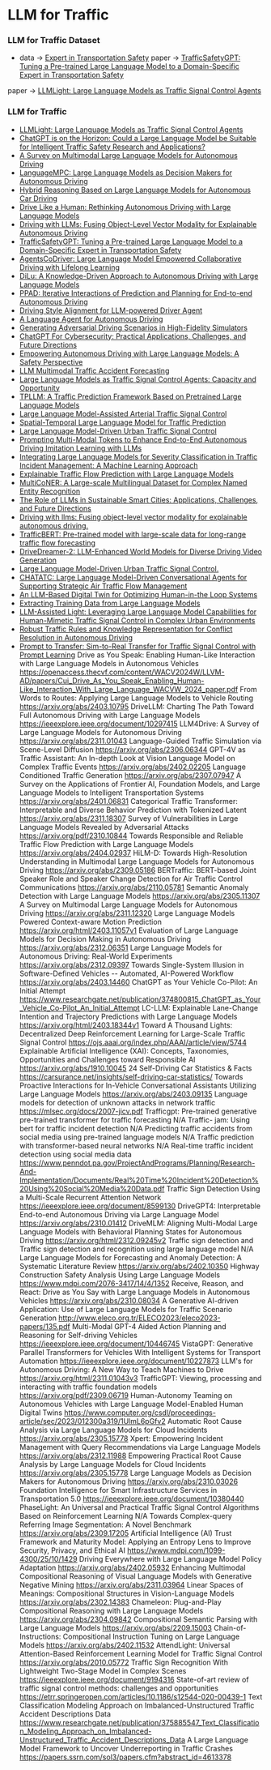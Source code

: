 # LLM for Traffic

### LLM for Traffic Dataset

* data -> [Expert in Transportation Safety](https://docs.google.com/spreadsheets/d/1PTztJw3pq1Eau0ZM2uL7N_yilv6H36QC/edit#gid=1950504010)
 paper -> [TrafficSafetyGPT: Tuning a Pre-trained Large Language Model to a Domain-Specific Expert in Transportation Safety](https://arxiv.org/pdf/2307.15311)

paper -> [LLMLight: Large Language Models as Traffic Signal Control Agents](https://arxiv.org/abs/2312.16044)

  
### LLM for Traffic

* [LLMLight: Large Language Models as Traffic Signal Control Agents](https://arxiv.org/abs/2312.16044)
* [ChatGPT is on the Horizon: Could a Large Language Model be Suitable for Intelligent Traffic Safety Research and Applications?](https://arxiv.org/abs/2303.05382)
* [A Survey on Multimodal Large Language Models for Autonomous Driving](https://arxiv.org/abs/2311.12320)
* [LanguageMPC: Large Language Models as Decision Makers for Autonomous Driving](https://arxiv.org/abs/2310.03026)
* [Hybrid Reasoning Based on Large Language Models for Autonomous Car Driving](https://arxiv.org/abs/2402.13602)
* [Drive Like a Human: Rethinking Autonomous Driving with Large Language Models](https://arxiv.org/abs/2307.07162)
* [Driving with LLMs: Fusing Object-Level Vector Modality for Explainable Autonomous Driving](https://arxiv.org/abs/2310.01957)
* [TrafficSafetyGPT: Tuning a Pre-trained Large Language Model to a Domain-Specific Expert in Transportation Safety](https://arxiv.org/abs/2307.15311)
* [AgentsCoDriver: Large Language Model Empowered Collaborative Driving with Lifelong Learning](https://arxiv.org/abs/2404.06345)
* [DiLu: A Knowledge-Driven Approach to Autonomous Driving with Large Language Models](https://arxiv.org/abs/2309.16292)
* [PPAD: Iterative Interactions of Prediction and Planning for End-to-end Autonomous Driving](https://arxiv.org/abs/2311.08100)
* [Driving Style Alignment for LLM-powered Driver Agent](https://arxiv.org/abs/2403.11368)
* [A Language Agent for Autonomous Driving](https://arxiv.org/abs/2311.10813)
* [Generating Adversarial Driving Scenarios in High-Fidelity Simulators](https://ieeexplore.ieee.org/document/8793740)
* [ChatGPT For Cybersecurity: Practical Applications, Challenges, and Future Directions](https://www.researchgate.net/publication/373044798_ChatGPT_For_Cybersecurity_Practical_Applications_Challenges_and_Future_Directions)
* [Empowering Autonomous Driving with Large Language Models: A Safety Perspective](https://arxiv.org/abs/2312.00812)
* [LLM Multimodal Traffic Accident Forecasting](https://www.mdpi.com/1424-8220/23/22/9225)
* [Large Language Models as Traffic Signal Control Agents: Capacity and Opportunity](https://arxiv.org/html/2312.16044v1)
* [TPLLM: A Traffic Prediction Framework Based on Pretrained Large Language Models](https://arxiv.org/abs/2403.02221)
* [Large Language Model-Assisted Arterial Traffic Signal Control](https://ieeexplore.ieee.org/document/10488379)
* [Spatial-Temporal Large Language Model for Traffic Prediction](https://arxiv.org/abs/2401.10134)
* [Large Language Model-Driven Urban Traffic Signal Control](https://ieeexplore.ieee.org/document/10432823)
* [Prompting Multi-Modal Tokens to Enhance End-to-End Autonomous Driving Imitation Learning with LLMs](https://arxiv.org/abs/2404.04869)
* [Integrating Large Language Models for Severity Classification in Traffic Incident Management: A Machine Learning Approach](https://arxiv.org/abs/2403.13547)
* [Explainable Traffic Flow Prediction with Large Language Models](https://arxiv.org/html/2404.02937v3)
* [MultiCoNER: A Large-scale Multilingual Dataset for Complex Named Entity Recognition](https://arxiv.org/abs/2208.14536)
* [The Role of LLMs in Sustainable Smart Cities: Applications, Challenges, and Future Directions](https://arxiv.org/abs/2402.14596)
* [Driving with llms: Fusing  object-level vector modality for explainable autonomous driving.](https://arxiv.org/abs/2310.01957)
* [TrafficBERT: Pre-trained model with large-scale data for long-range traffic flow forecasting](https://www.sciencedirect.com/science/article/abs/pii/S0957417421011179)
* [DriveDreamer-2: LLM-Enhanced World Models for Diverse Driving Video Generation](https://arxiv.org/abs/2403.06845)
* [Large Language Model-Driven Urban Traffic Signal Control.](https://arxiv.org/abs/2312.16044)
* [CHATATC: Large Language Model-Driven Conversational Agents for Supporting Strategic Air Traffic Flow Management](https://arxiv.org/abs/2402.14850)
* [An LLM-Based Digital Twin for Optimizing Human-in-the Loop Systems](https://arxiv.org/abs/2403.16809)
* [Extracting Training Data from Large Language Models](https://arxiv.org/abs/2012.07805)
* [LLM-Assisted Light: Leveraging Large Language Model Capabilities for Human-Mimetic Traffic Signal Control in Complex Urban Environments](https://arxiv.org/abs/2403.08337)
* [Robust Traffic Rules and Knowledge Representation for Conflict Resolution in Autonomous Driving](https://ceur-ws.org/Vol-3229/paper59.pdf)
* [Prompt to Transfer: Sim-to-Real Transfer for Traffic Signal Control with Prompt Learning](https://arxiv.org/abs/2308.14284)
Drive as You Speak: Enabling Human-Like Interaction with Large Language Models in Autonomous Vehicles	https://openaccess.thecvf.com/content/WACV2024W/LLVM-AD/papers/Cui_Drive_As_You_Speak_Enabling_Human-Like_Interaction_With_Large_Language_WACVW_2024_paper.pdf
From Words to Routes: Applying Large Language Models to Vehicle Routing	https://arxiv.org/abs/2403.10795
DriveLLM: Charting The Path Toward Full Autonomous Driving with Large Language Models	https://ieeexplore.ieee.org/document/10297415
LLM4Drive: A Survey of Large Language Models for Autonomous Driving	https://arxiv.org/abs/2311.01043
Language-Guided Traffic Simulation via Scene-Level Diffusion	https://arxiv.org/abs/2306.06344
GPT-4V as Traffic Assistant: An In-depth Look at Vision Language Model on Complex Traffic Events	https://arxiv.org/abs/2402.02205
Language Conditioned Traffic Generation	https://arxiv.org/abs/2307.07947
A Survey on the Applications of Frontier AI, Foundation Models, and Large Language Models to Intelligent Transportation Systems	https://arxiv.org/abs/2401.06831
Categorical Traffic Transformer: Interpretable and Diverse Behavior Prediction with Tokenized Latent	https://arxiv.org/abs/2311.18307
Survey of Vulnerabilities in Large Language Models Revealed by Adversarial Attacks 	https://arxiv.org/pdf/2310.10844
Towards Responsible and Reliable Traffic Flow Prediction with Large Language Models	https://arxiv.org/abs/2404.02937
HiLM-D: Towards High-Resolution Understanding in Multimodal Large Language Models for Autonomous Driving	https://arxiv.org/abs/2309.05186
BERTraffic: BERT-based Joint Speaker Role and Speaker Change Detection for Air Traffic Control Communications	https://arxiv.org/abs/2110.05781
Semantic Anomaly Detection with Large Language Models	https://arxiv.org/abs/2305.11307
A Survey on Multimodal Large Language Models for Autonomous Driving 	https://arxiv.org/abs/2311.12320
Large Language Models Powered Context-aware Motion Prediction	https://arxiv.org/html/2403.11057v1
Evaluation of Large Language Models for Decision Making in Autonomous Driving	https://arxiv.org/abs/2312.06351
Large Language Models for Autonomous Driving: Real-World Experiments	https://arxiv.org/abs/2312.09397
Towards Single-System Illusion in Software-Defined Vehicles -- Automated, AI-Powered Workflow	https://arxiv.org/abs/2403.14460
ChatGPT as Your Vehicle Co-Pilot: An Initial Attempt	https://www.researchgate.net/publication/374800815_ChatGPT_as_Your_Vehicle_Co-Pilot_An_Initial_Attempt
LC-LLM: Explainable Lane-Change Intention and Trajectory Predictions with Large Language Models	https://arxiv.org/html/2403.18344v1
Toward A Thousand Lights: Decentralized Deep Reinforcement Learning for Large-Scale Traffic Signal Control	https://ojs.aaai.org/index.php/AAAI/article/view/5744
Explainable Artificial Intelligence (XAI): Concepts, Taxonomies, Opportunities and Challenges toward Responsible AI	https://arxiv.org/abs/1910.10045
24 Self-Driving Car Statistics & Facts	https://carsurance.net/insights/self-driving-car-statistics/
Towards Proactive Interactions for In-Vehicle Conversational Assistants Utilizing Large Language Models	https://arxiv.org/abs/2403.09135
Language models for detection of unknown attacks in network traffic	https://mlsec.org/docs/2007-jicv.pdf
Trafficgpt: Pre-trained generative pre-trained transformer for traffic forecasting	N/A
Traffic- jam: Using bert for traffic incident detection	N/A
Predicting traffic accidents from social media using pre-trained language models	N/A
Traffic prediction with transformer-based neural networks	N/A
Real-time traffic incident detection using social media data	https://www.penndot.pa.gov/ProjectAndPrograms/Planning/Research-And-Implementation/Documents/Real%20Time%20Incident%20Detection%20Using%20Social%20Media%20Data.pdf
Traffic Sign Detection Using a Multi-Scale Recurrent Attention Network	https://ieeexplore.ieee.org/document/8599130
DriveGPT4: Interpretable End-to-end Autonomous Driving via Large Language Model	https://arxiv.org/abs/2310.01412
DriveMLM: Aligning Multi-Modal Large Language Models with Behavioral Planning States for Autonomous Driving	https://arxiv.org/html/2312.09245v2
Traffic sign detection and Traffic sign detection and recognition using large language model	N/A
Large Language Models for Forecasting and Anomaly Detection: A Systematic Literature Review	https://arxiv.org/abs/2402.10350
Highway Construction Safety Analysis Using Large Language Models 	https://www.mdpi.com/2076-3417/14/4/1352
Receive, Reason, and React: Drive as You Say with Large Language Models in Autonomous Vehicles	https://arxiv.org/abs/2310.08034
A Generative AI-driven Application: Use of Large Language Models for Traffic Scenario Generation 	http://www.eleco.org.tr/ELECO2023/eleco2023-papers/135.pdf
Multi-Modal GPT-4 Aided Action Planning and Reasoning for Self-driving Vehicles	https://ieeexplore.ieee.org/document/10446745
VistaGPT: Generative Parallel Transformers for Vehicles With Intelligent Systems for Transport Automation	https://ieeexplore.ieee.org/document/10227873
LLM's for Autonomous Driving: A New Way to Teach Machines to Drive	https://arxiv.org/html/2311.01043v3
TrafficGPT: Viewing, processing and interacting with traffic foundation models	https://arxiv.org/pdf/2309.06719
Human-Autonomy Teaming on Autonomous Vehicles with Large Language Model-Enabled Human Digital Twins	https://www.computer.org/csdl/proceedings-article/sec/2023/012300a319/1UlmL6pGfv2
Automatic Root Cause Analysis via Large Language Models for Cloud Incidents 	https://arxiv.org/abs/2305.15778
Xpert: Empowering Incident Management with Query Recommendations via Large Language Models	https://arxiv.org/abs/2312.11988
Empowering Practical Root Cause Analysis by Large Language Models for Cloud Incidents 	https://arxiv.org/abs/2305.15778
Large Language Models as Decision Makers for Autonomous Driving	https://arxiv.org/abs/2310.03026
Foundation Intelligence for Smart Infrastructure Services in Transportation 5.0	https://ieeexplore.ieee.org/document/10380440
PhaseLight: An Universal and Practical Traffic Signal Control Algorithms Based on Reinforcement Learning	N/A
Towards Complex-query Referring Image Segmentation: A Novel Benchmark	https://arxiv.org/abs/2309.17205
Artificial Intelligence (AI) Trust Framework and Maturity Model: Applying an Entropy Lens to Improve Security, Privacy, and Ethical AI	https://www.mdpi.com/1099-4300/25/10/1429
Driving Everywhere with Large Language Model Policy Adaptation	https://arxiv.org/abs/2402.05932
Enhancing Multimodal Compositional Reasoning of Visual Language Models with Generative Negative Mining	https://arxiv.org/abs/2311.03964
Linear Spaces of Meanings: Compositional Structures in Vision-Language Models	https://arxiv.org/abs/2302.14383
Chameleon: Plug-and-Play Compositional Reasoning with Large Language Models 	https://arxiv.org/abs/2304.09842
Compositional Semantic Parsing with Large Language Models	https://arxiv.org/abs/2209.15003
Chain-of-Instructions: Compositional Instruction Tuning on Large Language Models	https://arxiv.org/abs/2402.11532
AttendLight: Universal Attention-Based Reinforcement Learning Model for Traffic Signal Control	https://arxiv.org/abs/2010.05772
Traffic Sign Recognition With Lightweight Two-Stage Model in Complex Scenes	https://ieeexplore.ieee.org/document/9194316
State-of-art review of traffic signal control methods: challenges and opportunities	https://etrr.springeropen.com/articles/10.1186/s12544-020-00439-1
Text Classification Modeling Approach on Imbalanced-Unstructured Traffic Accident Descriptions Data	https://www.researchgate.net/publication/375885547_Text_Classification_Modeling_Approach_on_Imbalanced-Unstructured_Traffic_Accident_Descriptions_Data
A Large Language Model Framework to Uncover Underreporting in Traffic Crashes	https://papers.ssrn.com/sol3/papers.cfm?abstract_id=4613378

